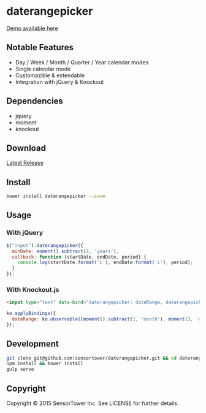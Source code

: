 # daterangepicker

[Demo available here](https://sensortower.github.io/daterangepicker/)

## Notable Features

* Day / Week / Month / Quarter / Year calendar modes
* Single calendar mode
* Customazible & extendable
* Integration with jQuery & Knockout

## Dependencies

* jquery
* moment
* knockout

## Download

[Latest Release](https://github.com/sensortower/daterangepicker/releases)

## Install
```bash
bower install daterangepicker --save
```
## Usage
### With jQuery
```javascript
$("input").daterangepicker({
  minDate: moment().subtract(2, 'years'),
  callback: function (startDate, endDate, period) {
    console.log(startDate.format('L'), endDate.format('L'), period);
  }
});
```
### With Knockout.js
```html
<input type="text" data-bind="daterangepicker: dateRange, daterangepickerOptions: { maxDate: moment() }"/>
```

```javascript
ko.applyBindings({
  dateRange: ko.observable([moment().subtract(1, 'month'), moment(), 'day'])
});
```

## Development

```bash
git clone git@github.com:sensortower/daterangepicker.git && cd daterangepicker
npm install && bower install
gulp serve
```


## Copyright

Copyright © 2015 SensorTower Inc. See LICENSE for further details.

